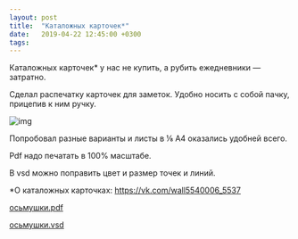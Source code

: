 ```yaml
---
layout: post
title:  "Каталожных карточек*"
date:   2019-04-22 12:45:00 +0300
tags:   
---
```


Каталожных карточек* у нас не купить, а рубить ежедневники — затратно.

Сделал распечатку карточек для заметок. Удобно носить с собой пачку, прицепив к ним ручку. 

![img](https://pp.userapi.com/c844722/v844722358/1f50a0/LqUs-SYoTFE.jpg)

<!--excerpt-->

Попробовал разные варианты и листы в ⅛ А4 оказались удобней всего. 

Pdf надо печатать в 100% масштабе.

В vsd можно поправить цвет и размер точек и линий.

*О каталожных карточках: https://vk.com/wall5540006_5537

[осьмушки.pdf](https://vk.com/doc5540006_498879237)

[осьмушки.vsd](https://vk.com/doc5540006_498879238)
